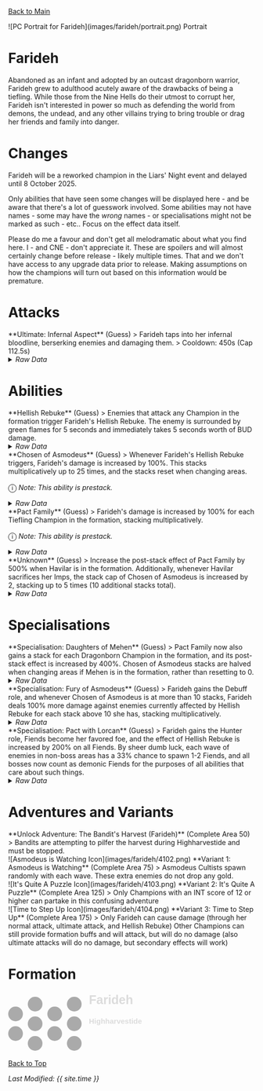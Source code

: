 [Back to Main](index.md)

<span class="championPortraitsRow">
    <span class="championPortraitsColumn">
        <span class="championPortraitsImage">
            ![PC Portrait for Farideh](images/farideh/portrait.png)
        </span>
        <span>
        Portrait
        </span>
    </span>
</span>

# Farideh

Abandoned as an infant and adopted by an outcast dragonborn warrior, Farideh grew to adulthood acutely aware of the drawbacks of being a tiefling. While those from the Nine Hells do their utmost to corrupt her, Farideh isn't interested in power so much as defending the world from demons, the undead, and any other villains trying to bring trouble or drag her friends and family into danger.

# Changes

Farideh will be a reworked champion in the Liars' Night event and delayed until 8 October 2025.

Only abilities that have seen some changes will be displayed here - and be aware that there's a lot of guesswork involved. Some abilities may not have names - some may have the *wrong* names - or specialisations might not be marked as such - etc.. Focus on the effect data itself.

Please do me a favour and don't get all melodramatic about what you find here. I - and CNE - don't appreciate it. These are spoilers and will almost certainly change before release - likely multiple times. That and we don't have access to any upgrade data prior to release. Making assumptions on how the champions will turn out based on this information would be premature.

# Attacks

<div markdown="1" class="abilityBorder"><div markdown="1" class="abilityBorderInner">
**Ultimate: Infernal Aspect** (Guess)
> Farideh taps into her infernal bloodline, berserking enemies and damaging them.  
> Cooldown: 450s (Cap 112.5s)
<details><summary><em>Raw Data</em></summary>
<p>
<pre>
{
    "id": 903,
    "name": "Infernal Aspect",
    "description": "Farideh taps into her infernal bloodline, causing enemies to move faster and attack more often, but deal less damage, while also damaging them",
    "long_description": "Farideh taps into her infernal bloodline, berserking enemies and damaging them.",
    "graphic_id": 4109,
    "target": "none",
    "num_targets": 1,
    "aoe_radius": 0,
    "damage_modifier": 0.03,
    "cooldown": 450,
    "animations": [
        {
            "type": "ultimate_attack",
            "ultimate": "farideh_v2",
            "animation_sequence_name": "ultimate",
            "no_damage_display": true
        }
    ],
    "tags": [
        "magic",
        "ultimate"
    ],
    "damage_types": [
        "magic"
    ]
}
</pre>
</p>
</details>
</div></div>

# Abilities

<div markdown="1" class="abilityBorder"><div markdown="1" class="abilityBorderInner">
**Hellish Rebuke** (Guess)
> Enemies that attack any Champion in the formation trigger Farideh's Hellish Rebuke. The enemy is surrounded by green flames for 5 seconds and immediately takes 5 seconds worth of BUD damage.
<details><summary><em>Raw Data</em></summary>
<p>
<pre>
{
    "id": 2462,
    "flavour_text": "",
    "description": {
        "desc": "Enemies that attack any Champion in the formation trigger Farideh's Hellish Rebuke. The enemy is surrounded by green flames for $seconds_worth_of_bud seconds and immediately takes $seconds_worth_of_bud seconds worth of BUD damage."
    },
    "effect_keys": [
        {
            "effect_string": "return_bud_damage_when_hit,5",
            "off_when_benched": true,
            "targets": [
                "all"
            ],
            "projectile": "hellish_rebuke",
            "add_monster_hit_effect": {
                "effect_string": "farideh_hellish_rebuked,100",
                "active_graphic_id": 27523,
                "active_graphic_y": -50,
                "overlay_play_mode": "always",
                "override_disable_flashing_effects": true,
                "for_time": 5
            },
            "broadcast_trigger": "farideh_hellish_rebuke_trigger"
        }
    ],
    "requirements": "",
    "graphic_id": 4095,
    "large_graphic_id": 4094,
    "properties": {
        "is_formation_ability": true,
        "owner_use_outgoing_description": true,
        "use_outgoing_description": true,
        "indexed_effect_properties": true,
        "per_effect_index_bonuses": true,
        "default_bonus_index": 0
    }
}
</pre>
</p>
</details>
</div></div>

<div markdown="1" class="abilityBorder"><div markdown="1" class="abilityBorderInner">
**Chosen of Asmodeus** (Guess)
> Whenever Farideh's Hellish Rebuke triggers, Farideh's damage is increased by 100%. This stacks multiplicatively up to 25 times, and the stacks reset when changing areas.

<span style="font-size:1.2em;">ⓘ</span> *Note: This ability is prestack.*
<details><summary><em>Raw Data</em></summary>
<p>
<pre>
{
    "id": 2463,
    "flavour_text": "",
    "description": {
        "desc": "Whenever Farideh's Hellish Rebuke triggers, Farideh's damage is increased by $amount%. This stacks multiplicatively up to $max_stacks___2 times, and the stacks reset when changing areas."
    },
    "effect_keys": [
        {
            "effect_string": "pre_stack,100",
            "skip_effect_key_desc": true
        },
        {
            "effect_string": "hero_dps_multiplier_mult,100",
            "amount_expr": "upgrade_amount(17836,0)",
            "off_when_benched": true,
            "stacks_on_trigger": "on_broadcast_stacks,farideh_hellish_rebuke_trigger",
            "more_triggers": [
                {
                    "trigger": "area_changed",
                    "action": {
                        "type": "reset"
                    }
                }
            ],
            "max_stacks": 25,
            "stacks_multiply": true,
            "show_bonus": true
        }
    ],
    "requirements": "",
    "graphic_id": 4097,
    "large_graphic_id": 4096,
    "properties": {
        "is_formation_ability": true,
        "owner_use_outgoing_description": true,
        "indexed_effect_properties": true,
        "per_effect_index_bonuses": true,
        "default_bonus_index": 0
    }
}
</pre>
</p>
</details>
</div></div>

<div markdown="1" class="abilityBorder"><div markdown="1" class="abilityBorderInner">
**Pact Family** (Guess)
> Farideh's damage is increased by 100% for each Tiefling Champion in the formation, stacking multiplicatively.

<span style="font-size:1.2em;">ⓘ</span> *Note: This ability is prestack.*
<details><summary><em>Raw Data</em></summary>
<p>
<pre>
{
    "id": 2464,
    "flavour_text": "",
    "description": {
        "desc": "Farideh's damage is increased by $amount% for each Tiefling Champion in the formation, stacking multiplicatively."
    },
    "effect_keys": [
        {
            "effect_string": "pre_stack,100",
            "skip_effect_key_desc": true
        },
        {
            "effect_string": "hero_dps_multiplier_mult,100",
            "amount_expr": "upgrade_amount(17837,0)",
            "off_when_benched": true,
            "amount_func": "mult",
            "stack_func": "per_hero_attribute",
            "per_hero_expr": "HasTag(`tiefling`)",
            "show_bonus": true
        }
    ],
    "requirements": "",
    "graphic_id": 4099,
    "large_graphic_id": 4098,
    "properties": {
        "is_formation_ability": true,
        "owner_use_outgoing_description": true,
        "indexed_effect_properties": true,
        "per_effect_index_bonuses": true,
        "default_bonus_index": 0
    }
}
</pre>
</p>
</details>
</div></div>

<div markdown="1" class="abilityBorder"><div markdown="1" class="abilityBorderInner">
**Unknown** (Guess)
> Increase the post-stack effect of Pact Family by 500% when Havilar is in the formation. Additionally, whenever Havilar sacrifices her Imps, the stack cap of Chosen of Asmodeus is increased by 2, stacking up to 5 times (10 additional stacks total).
<details><summary><em>Raw Data</em></summary>
<p>
<pre>
{
    "id": 2465,
    "flavour_text": "",
    "description": {
        "desc": "Increase the post-stack effect of Pact Family by $(not_buffed amount)% when Havilar is in the formation. Additionally, whenever Havilar sacrifices her Imps, the stack cap of Chosen of Asmodeus is increased by $(not_buffed amount___2), stacking up to $max_stacks___2 times ($total_additional_stacks_desc additional stacks total)."
    },
    "effect_keys": [
        {
            "effect_string": "buff_upgrade,500,17837,1",
            "off_when_benched": true,
            "total_additional_stacks_desc": 10
        },
        {
            "effect_string": "buff_upgrade_max_stacks_add,2,17836",
            "off_when_benched": true,
            "stacks_on_trigger": "on_broadcast_stacks,havilar_imp_sacrifice_trigger",
            "more_triggers": [
                {
                    "trigger": "area_changed",
                    "action": {
                        "type": "reset"
                    }
                }
            ],
            "max_stacks": 5,
            "stacks_multiply": false,
            "show_bonus": true,
            "current_value_bonus_desc": "Total Bonus: $(bonus) Additional Stacks Cap"
        }
    ],
    "requirements": [
        {
            "requirement": "hero_in_formation",
            "target_hero_id": 56
        }
    ],
    "graphic_id": 27632,
    "large_graphic_id": 27631,
    "properties": {
        "is_formation_ability": true,
        "owner_use_outgoing_description": true,
        "indexed_effect_properties": true,
        "per_effect_index_bonuses": true,
        "default_bonus_index": 0
    }
}
</pre>
</p>
</details>
</div></div>

# Specialisations

<div markdown="1" class="abilityBorder"><div markdown="1" class="abilityBorderInner">
**Specialisation: Daughters of Mehen** (Guess)
> Pact Family now also gains a stack for each Dragonborn Champion in the formation, and its post-stack effect is increased by 400%. Chosen of Asmodeus stacks are halved when changing areas if Mehen is in the formation, rather than resetting to 0.
<details><summary><em>Raw Data</em></summary>
<p>
<pre>
{
    "id": 2466,
    "flavour_text": "",
    "description": {
        "desc": "Pact Family now also gains a stack for each Dragonborn Champion in the formation, and its post-stack effect is increased by $(not_buffed amount___2)%. Chosen of Asmodeus stacks are halved when changing areas if Mehen is in the formation, rather than resetting to 0."
    },
    "effect_keys": [
        {
            "effect_string": "change_upgrade_data,17837,1",
            "off_when_benched": true,
            "data": {
                "per_hero_expr": "HasTag(`tiefling`) || HasTag(`dragonborn`)"
            }
        },
        {
            "effect_string": "buff_upgrade,400,17837,1",
            "off_when_benched": true
        },
        {
            "effect_string": "change_upgrade_data,17836,1",
            "off_when_benched": true,
            "targets": [
                "all"
            ],
            "filter_targets": [
                {
                    "type": "hero_expr",
                    "hero_expr": "hero_id == 80"
                }
            ],
            "data": {
                "more_triggers": [
                    {
                        "trigger": "area_changed",
                        "action": {
                            "type": "reduce_percent",
                            "percent": 50
                        }
                    }
                ]
            }
        },
        {
            "effect_string": "do_nothing",
            "off_when_benched": true,
            "stack_func": "per_hero_attribute",
            "per_hero_expr": "HasTag(`dragonborn`)"
        }
    ],
    "requirements": "",
    "graphic_id": 27505,
    "large_graphic_id": 27505,
    "properties": {
        "is_formation_ability": true,
        "owner_use_outgoing_description": true,
        "show_incoming": false,
        "indexed_effect_properties": true,
        "per_effect_index_bonuses": true,
        "default_bonus_index": 1,
        "spec_option_post_apply_info": "Dragonborn Champions: $num_stacks___4"
    }
}
</pre>
</p>
</details>
</div></div>

<div markdown="1" class="abilityBorder"><div markdown="1" class="abilityBorderInner">
**Specialisation: Fury of Asmodeus** (Guess)
> Farideh gains the Debuff role, and whenever Chosen of Asmodeus is at more than 10 stacks, Farideh deals 100% more damage against enemies currently affected by Hellish Rebuke for each stack above 10 she has, stacking multiplicatively.
<details><summary><em>Raw Data</em></summary>
<p>
<pre>
{
    "id": 2467,
    "flavour_text": "",
    "description": {
        "desc": "Farideh gains the Debuff role, and whenever Chosen of Asmodeus is at more than $stack_threshold___2 stacks, Farideh deals $(not_buffed amount___2)% more damage against enemies currently affected by Hellish Rebuke for each stack above $stack_threshold___2 she has, stacking multiplicatively."
    },
    "effect_keys": [
        {
            "effect_string": "add_hero_tags,0,debuff"
        },
        {
            "effect_string": "increase_damage_against_monster,100",
            "off_when_benched": true,
            "monster_has_effect_key": "farideh_hellish_rebuked",
            "amount_func": "mult",
            "stack_func": "per_hero_attribute",
            "stack_threshold": 10,
            "post_process_expr": "max(0, GetUpgradeStacks(17836, 1) - stack_threshold)"
        }
    ],
    "requirements": "",
    "graphic_id": 27506,
    "large_graphic_id": 27506,
    "properties": {
        "is_formation_ability": true,
        "owner_use_outgoing_description": true,
        "indexed_effect_properties": true,
        "per_effect_index_bonuses": true,
        "default_bonus_index": 1
    }
}
</pre>
</p>
</details>
</div></div>

<div markdown="1" class="abilityBorder"><div markdown="1" class="abilityBorderInner">
**Specialisation: Pact with Lorcan** (Guess)
> Farideh gains the Hunter role, Fiends become her favored foe, and the effect of Hellish Rebuke is increased by 200% on all Fiends. By sheer dumb luck, each wave of enemies in non-boss areas has a 33% chance to spawn 1-2 Fiends, and all bosses now count as demonic Fiends for the purposes of all abilities that care about such things.
<details><summary><em>Raw Data</em></summary>
<p>
<pre>
{
    "id": 2468,
    "flavour_text": "",
    "description": {
        "desc": "Farideh gains the Hunter role, Fiends become her favored foe, and the effect of Hellish Rebuke is increased by $(not_buffed amount___3)% on all Fiends. By sheer dumb luck, each wave of enemies in non-boss areas has a $(not_buffed amount___4)% chance to spawn 1-2 Fiends, and all bosses now count as demonic Fiends for the purposes of all abilities that care about such things."
    },
    "effect_keys": [
        {
            "effect_string": "add_hero_tags,0,hunter"
        },
        {
            "effect_string": "favored_foe,fiend",
            "off_when_benched": true
        },
        {
            "effect_string": "buff_upgrade,200,17835",
            "off_when_benched": true
        },
        {
            "effect_string": "spawn_additional_monsters,33",
            "off_when_benched": true,
            "monster_ids": [
                738,
                739,
                740,
                1101,
                1102,
                1103,
                1009,
                1010,
                1011
            ],
            "spawn_count_range": [
                1,
                2
            ],
            "non_boss_areas": true,
            "boss_areas": false
        }
    ],
    "requirements": "",
    "graphic_id": 27507,
    "large_graphic_id": 27507,
    "properties": {
        "is_formation_ability": true,
        "owner_use_outgoing_description": true,
        "indexed_effect_properties": true,
        "per_effect_index_bonuses": true,
        "default_bonus_index": 2
    }
}
</pre>
</p>
</details>
</div></div>

# Adventures and Variants

<div markdown="1" class="abilityBorder"><div markdown="1" class="abilityBorderInner">
**Unlock Adventure: The Bandit's Harvest (Farideh)** (Complete Area 50)
> Bandits are attempting to pilfer the harvest during Highharvestide and must be stopped.
</div></div>
<div markdown="1" class="abilityBorder"><div markdown="1" class="abilityBorderInner">
![Asmodeus is Watching Icon](images/farideh/4102.png) **Variant 1: Asmodeus is Watching** (Complete Area 75)
> Asmodeus Cultists spawn randomly with each wave. These extra enemies do not drop any gold.
</div></div>
<div markdown="1" class="abilityBorder"><div markdown="1" class="abilityBorderInner">
![It's Quite A Puzzle Icon](images/farideh/4103.png) **Variant 2: It's Quite A Puzzle** (Complete Area 125)
> Only Champions with an INT score of 12 or higher can partake in this confusing adventure
</div></div>
<div markdown="1" class="abilityBorder"><div markdown="1" class="abilityBorderInner">
![Time to Step Up Icon](images/farideh/4104.png) **Variant 3: Time to Step Up** (Complete Area 175)
> Only Farideh can cause damage (through her normal attack, ultimate attack, and Hellish Rebuke) Other Champions can still provide formation buffs and will attack, but will do no damage (also ultimate attacks will do no damage, but secondary effects will work)
</div></div>

# Formation

<span class="formationBorder">
    <svg xmlns="http://www.w3.org/2000/svg" id="Farideh" fill="#aaa" data-formationName="Farideh" data-campaignName="Highharvestide" width="279" height="120"><circle cx="135" cy="25" r="15"/><circle cx="135" cy="65" r="15"/><circle cx="135" cy="105" r="15"/><circle cx="95" cy="45" r="15"/><circle cx="95" cy="85" r="15"/><circle cx="55" cy="25" r="15"/><circle cx="55" cy="65" r="15"/><circle cx="55" cy="105" r="15"/><circle cx="15" cy="45" r="15"/><circle cx="15" cy="85" r="15"/><text x="165" y="25" fill="#dcdcdc" font-size="25" font-family="Arial" font-weight="bold">Farideh</text><text x="165" y="65" fill="#dcdcdc" font-size="15" font-family="Arial" font-weight="bold">Highharvestide</text></svg>
</span>

[Back to Top](#top)

*Last Modified: {{ site.time }}*